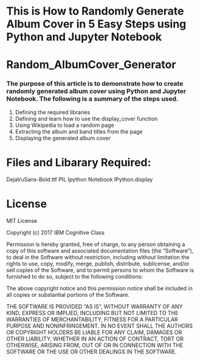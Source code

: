 # This is How to Randomly Generate Album Cover in 5 Easy Steps using Python and Jupyter Notebook
# Random_AlbumCover_Generator

###  The purpose of this article is to demonstrate how to create randomly generated album cover using Python and Jupyter Notebook. The following is a summary of the steps used.

   1. Defining the required libraries
   2. Defining and learn how to use the display_cover function
   3. Using Wikipedia to load a random page
   4. Extracting the album and band titles from the page
   5. Displaying the generated album cover


# Files and Libarary Required:

DejaVuSans-Bold.ttf
PIL
Ipython Notebook
IPython.display


# License

MIT License

Copyright (c) 2017 IBM Cognitive Class

Permission is hereby granted, free of charge, to any person obtaining a copy of this software and associated documentation files (the “Software”), to deal in the Software without restriction, including without limitation the rights to use, copy, modify, merge, publish, distribute, sublicense, and/or sell copies of the Software, and to permit persons to whom the Software is furnished to do so, subject to the following conditions:

The above copyright notice and this permission notice shall be included in all copies or substantial portions of the Software.

THE SOFTWARE IS PROVIDED “AS IS”, WITHOUT WARRANTY OF ANY KIND, EXPRESS OR IMPLIED, INCLUDING BUT NOT LIMITED TO THE WARRANTIES OF MERCHANTABILITY, FITNESS FOR A PARTICULAR PURPOSE AND NONINFRINGEMENT. IN NO EVENT SHALL THE AUTHORS OR COPYRIGHT HOLDERS BE LIABLE FOR ANY CLAIM, DAMAGES OR OTHER LIABILITY, WHETHER IN AN ACTION OF CONTRACT, TORT OR OTHERWISE, ARISING FROM, OUT OF OR IN CONNECTION WITH THE SOFTWARE OR THE USE OR OTHER DEALINGS IN THE SOFTWARE.
